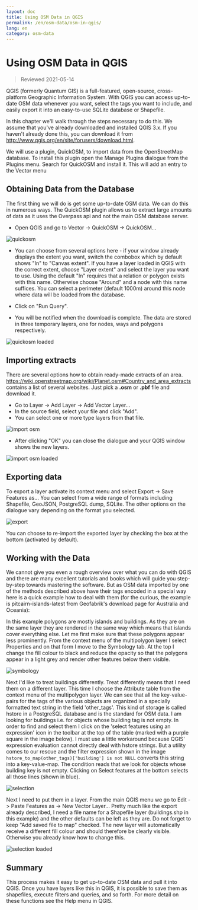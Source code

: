 ```yaml
---
layout: doc
title: Using OSM Data in QGIS
permalink: /en/osm-data/osm-in-qgis/
lang: en
category: osm-data
---
```


Using OSM Data in QGIS
=================

> Reviewed 2021-05-14

QGIS (formerly Quantum GIS) is a full-featured, open-source, cross-platform Geographic Information System. With QGIS you can access up-to-date OSM data whenever you want, select the tags you want to include, and easily export it into an easy-to-use SQLite database or Shapefile.  

In this chapter we'll walk through the steps necessary to do this. We assume that you've already downloaded and installed QGIS 3.x. If you haven't already done this, you can download it from <http://www.qgis.org/en/site/forusers/download.html>.  

We will use a plugin, QuickOSM, to import data from the OpenStreetMap database. To install this plugin open the Manage Plugins dialogue from the Plugins menu. Search for QuickOSM and install it. This will add an entry to the Vector menu  

Obtaining Data from the Database
---------------------------

The first thing we will do is get some up-to-date OSM data. We can do this in numerous ways. The QuickOSM plugin allows us to extract large amounts of data as it uses the Overpass api and not the main OSM database server.

- Open QGIS and go to Vector -> QuickOSM -> QuickOSM...  

![quickosm][]

- You can choose from several options here  - if your window already displays the extent you want, switch the combobox which by default shows "In" to "Canvas extent". If you have a layer loaded in QGIS with the correct extent, choose "Layer extent" and select the layer you want to use. Using the default "In" requires that a relation or polygon exists with this name. Otherwise choose "Around" and a node with this name suffices. You can select a perimeter (default 1000m) around this node where data will be loaded from the database.

- Click on "Run Query".  
- You will be notified when the download is complete. The data are stored in three temporary layers, one for nodes, ways and polygons respectively.

![quickosm loaded][]


Importing extracts
---------------------------

There are several options how to obtain ready-made extracts of an area. <https://wiki.openstreetmap.org/wiki/Planet.osm#Country_and_area_extracts> contains a list of several websites. Just pick a **.osm** or **.pbf** file and download it. 

- Go to Layer -> Add Layer -> Add Vector Layer...  
- In the source field, select your file and click "Add".  
- You can select one or more type layers from that file.  

![import osm][]  

- After clicking "OK" you can close the dialogue and your QGIS window shows the new layers.  
  

![import osm loaded][]  


Exporting data
--------------

To export a layer activate its context menu and select Export -> Save Features as...
You can select from a wide range of formats including Shapefile, GeoJSON, PostgreSQL dump, SQLite. The other options on the dialogue vary depending on the format you selected.

![export][]  

You can choose to re-import the exported layer by checking the box at the bottom (activated by default).

Working with the Data
--------------------

We cannot give you even a rough overview over what you can do with QGIS and there are many excellent tutorials and books which will guide you step-by-step towards mastering the software. But as OSM data imported by one of the methods described above have their tags encoded in a special way here is a quick example how to deal with them (for the curious, the example is pitcairn-islands-latest from Geofabrik's download page for Australia and Oceania):

In this example polygons are mostly islands and buildings. As they are on the same layer they are rendered in the same way which means that islands cover everything else. Let me first make sure that these polygons appear less prominently. From the context menu of the multipolygon layer I select Properties and on that form I move to the Symbology tab. At the top I change the fill colour to black and reduce the opacity so that the polygons appear in a light grey and render other features below them visible.

![symbology][]

Next I'd like to treat buildings differently. Treat differently means that I need them on a different layer. This time I choose the Attribute table from the context menu of the multipolygon layer. We can see that all the key-value-pairs for the tags of the various objects are organized in a specially formatted text string in the field 'other_tags'. This kind of storage is called hstore in a PostgreSQL database and is the standard for OSM data. I am looking for buildings i.e. for objects whose building tag is not empty. In order to find and select them I click on the 'select features using an expression' icon in the toolbar at the top of the table (marked with a purple square in the image below). I must use a little workaround because QGIS' expression evaluation cannot directly deal with hstore strings. But a utility comes to our rescue and the filter expression shown in the image `hstore_to_map(other_tags)['building'] is not NULL` converts this string into a key-value-map. The condition reads that we look for objects whose building key is not empty. Clicking on Select features at the bottom selects all those lines (shown in blue).

![selection][]

Next I need to put them in a layer. From the main QGIS menu we go to Edit -> Paste Features as -> New Vector Layer...  Pretty much like the export already described, I need a file name for a Shapefile layer (buildings.shp in this example) and the other defaults can be left as they are. Do not forget to keep "Add saved file to map" checked. The new layer will automatically receive a different fill colour and should therefore be clearly visible. Otherwise you already know how to change this.

![selection loaded][]


Summary
-------

This process makes it easy to get up-to-date OSM data and pull it into QGIS. Once you have layers like this in QGIS, it is possible to save them as shapefiles, execute filters and queries, and so forth. For more detail on these functions see the Help menu in QGIS.  


[quickosm]: /images/osm-data/qgis-quickosm.png
[quickosm loaded]: /images/osm-data/qgis-quickosm-loaded.png
[import osm]: /images/osm-data/qgis-import-osm.png
[import osm loaded]: /images/osm-data/qgis-import-osm-loaded.png
[export]: /images/osm-data/qgis-export.png
[attribute table]: /images/osm-data/attribute_table.png
[symbology]: /images/osm-data/qgis-layer-symbology.png
[selection]: /images/osm-data/qgis-layer-selection.png
[selection loaded]: /images/osm-data/qgis-layer-selection-loaded.png
